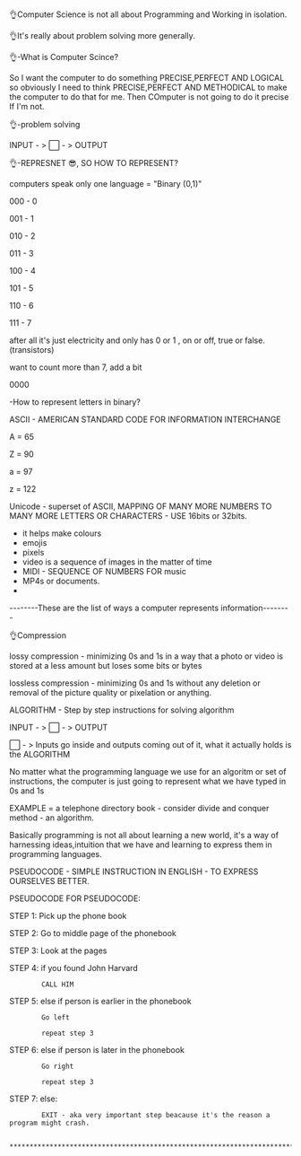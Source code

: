 👌Computer Science is not all about Programming and Working in isolation.

👌It's really about problem solving more generally.

👌-What is Computer Scince?

So I want the computer to do something PRECISE,PERFECT AND LOGICAL so obviously I need to think PRECISE,PERFECT AND METHODICAL to make the computer to do that for me. Then COmputer is not going to do it precise If I'm not.

👌-problem solving

INPUT - > ⬜ - > OUTPUT

👌-REPRESNET 😎, SO HOW TO REPRESENT?

computers speak only one language = "Binary (0,1)"

000 - 0

001 - 1

010 - 2

011 - 3

100 - 4

101 - 5

110 - 6

111 - 7

after all it's just electricity and only has 0 or 1 , on or off, true or false.(transistors)

want to count more than 7, add a bit

0000

-How to represent letters in binary?

ASCII - AMERICAN STANDARD CODE FOR INFORMATION INTERCHANGE

A = 65

Z = 90

a = 97 

z = 122

Unicode - superset of ASCII, MAPPING OF MANY MORE NUMBERS TO MANY MORE LETTERS OR CHARACTERS - USE 16bits or 32bits.

- it helps make colours
- emojis
- pixels
- video is a sequence of images in the matter of time
- MIDI - SEQUENCE OF NUMBERS FOR music
- MP4s or documents.
- 
--------These are the list of ways a computer represents information--------
  
👌Compression 

lossy compression - minimizing 0s and 1s in a way that a photo or video is stored at a  less amount but loses some bits or bytes

lossless compression - minimizing 0s and 1s without any deletion or removal of the picture quality or pixelation or anything.

ALGORITHM - Step by step instructions for solving algorithm

INPUT - > ⬜ - > OUTPUT

⬜ - > Inputs go inside and outputs coming out of it, what it actually holds is the ALGORITHM

No matter what the programming language we use for an algoritm or set of instructions, the computer is just going to represent what we have typed in 0s and 1s

EXAMPLE = a telephone directory book - consider divide and conquer method - an algorithm.

Basically programming is not all about learning a new world, it's a way of harnessing ideas,intuition that we have and learning to express them in programming languages.

PSEUDOCODE - SIMPLE INSTRUCTION IN ENGLISH - TO EXPRESS OURSELVES BETTER.

PSEUDOCODE FOR PSEUDOCODE:

STEP 1: Pick up the phone book

STEP 2: Go to middle page of the phonebook

STEP 3: Look at the pages

STEP 4: if you found John Harvard

            CALL HIM
            
STEP 5: else if person is earlier in the phonebook

            Go left
            
            repeat step 3
            
STEP 6: else if person is later in the phonebook

            Go right
            
            repeat step 3
            
STEP 7: else:

            EXIT - aka very important step beacause it's the reason a program might crash.

            ************************************************************************************************************************************

